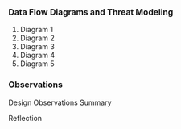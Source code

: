 ### Data Flow Diagrams and Threat Modeling

1. Diagram 1
2. Diagram 2
3. Diagram 3
4. Diagram 4
5. Diagram 5

### Observations

Design Observations Summary

Reflection
